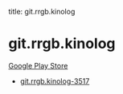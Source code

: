 title: git.rrgb.kinolog
# git.rrgb.kinolog


[Google Play Store](https://play.google.com/store/apps/details?id=git.rrgb.kinolog)


* [git.rrgb.kinolog-3517](./git.rrgb.kinolog-3517/)